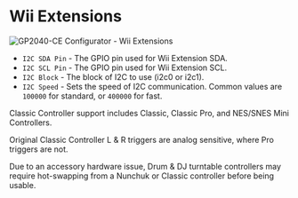 # Wii Extensions

![GP2040-CE Configurator - Wii Extensions](@site/docs/assets/images/gpc-add-ons-wii-extensions.png)

* `I2C SDA Pin` - The GPIO pin used for Wii Extension SDA.
* `I2C SCL Pin` - The GPIO pin used for Wii Extension SCL.
* `I2C Block` - The block of I2C to use (i2c0 or i2c1).
* `I2C Speed` - Sets the speed of I2C communication. Common values are `100000` for standard, or `400000` for fast.

Classic Controller support includes Classic, Classic Pro, and NES/SNES Mini Controllers.

Original Classic Controller L & R triggers are analog sensitive, where Pro triggers are not.

Due to an accessory hardware issue, Drum & DJ turntable controllers may require hot-swapping from a Nunchuk or Classic controller before being usable.